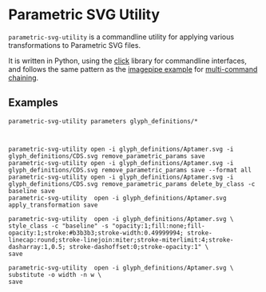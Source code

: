 # Parametric SVG Utility

`parametric-svg-utility` is a commandline utility for applying various transformations to Parametric SVG files.

It is written in Python, using the [click](https://click.palletsprojects.com) library for commandline interfaces, and follows the same pattern as the [imagepipe example](https://github.com/pallets/click/blob/master/examples/imagepipe/imagepipe.py) for [multi-command chaining](https://click.palletsprojects.com/en/7.x/commands/#multi-command-chaining).



## Examples

```
parametric-svg-utility parameters glyph_definitions/*



parametric-svg-utility open -i glyph_definitions/Aptamer.svg -i glyph_definitions/CDS.svg remove_parametric_params save
parametric-svg-utility open -i glyph_definitions/Aptamer.svg -i glyph_definitions/CDS.svg remove_parametric_params save --format all
parametric-svg-utility open -i glyph_definitions/Aptamer.svg -i glyph_definitions/CDS.svg remove_parametric_params delete_by_class -c baseline save 
parametric-svg-utility  open -i glyph_definitions/Aptamer.svg apply_transformation save 

parametric-svg-utility  open -i glyph_definitions/Aptamer.svg \
style_class -c "baseline" -s "opacity:1;fill:none;fill-opacity:1;stroke:#b3b3b3;stroke-width:0.49999994; stroke-linecap:round;stroke-linejoin:miter;stroke-miterlimit:4;stroke-dasharray:1,0.5; stroke-dashoffset:0;stroke-opacity:1" \
save

parametric-svg-utility  open -i glyph_definitions/Aptamer.svg \
substitute -o width -n w \
save

```
